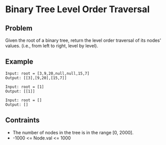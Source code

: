 # Binary Tree Level Order Traversal

## Problem

Given the root of a binary tree, return the level order traversal of its nodes' values. (i.e., from left to right, level by level).

## Example

```text
Input: root = [3,9,20,null,null,15,7]
Output: [[3],[9,20],[15,7]]
```

```text
Input: root = [1]
Output: [[1]]
```

```text
Input: root = []
Output: []
```

## Contraints

- The number of nodes in the tree is in the range [0, 2000].
- -1000 <= Node.val <= 1000
